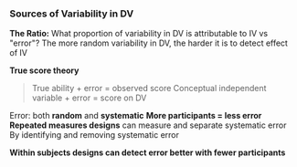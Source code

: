 ### Sources of Variability in DV
**The Ratio:** 
	What proportion of variability in DV is attributable to IV vs "error"?
	The more random variability in DV, the harder it is to detect effect of IV

**True score theory**
> True ability + error = observed score
> Conceptual independent variable + error = score on DV

Error: both **random** and **systematic**
**More participants = less error**
**Repeated measures designs** can measure and separate systematic error
	By identifying and removing systematic error 

**Within subjects designs can detect error better with fewer participants**



